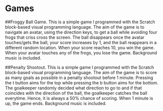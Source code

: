 # Games

##Froggy Ball Game.
This is a simple game I programmed with the Scratch block-based visual programming language.
The aim of the game is to navigate an avatar, using the direction keys, to get a ball while avoiding four frogs that criss cross the screen.
The ball disappears once the avatar touches/gets the ball, your score increases by 1, and the ball reappears in a different random location.
When your score reaches 10, you win the game.
When your avatar touches any of the frogs, you lose the game.
Background music is included.

##Penalty Shootout.
This is a simple game I programmed with the Scratch block-based visual programming language.
The aim of the game is to score as many goals as possible in a penalty shootout before 1 minute.
Pressing the t button aims for the top while pressing the b button aims for the bottom.
The goalkeeper randomly decided what direction to go to and if that coincides with the direction of the ball, the goalkeeper catches the ball everytime.
Hence, it is always a 50% chance of scoring.
When 1 minute is up, the game ends.
Background music is included.
